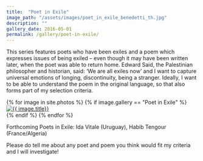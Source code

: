 ```yaml
---
title:  "Poet in Exile"
image_path: "/assets/images/poet_in_exile_benedetti_th.jpg"
description: ""
gallery_date: 2016-05-01
permalink: /gallery/poet-in-exile/
---
```


This series features poets who have been exiles and a poem which expresses issues of being exiled – even though it may have been written later, when the poet was able to return home. Edward Said, the Palestinian philosopher and historian, said: ‘We are all exiles now’ and I want to capture universal emotions of longing, discontinuity, being a stranger. Ideally, I want to be able to understand the poem in the original language, so that also forms part of my selection criteria.

<div class="gallery" data-featherlight-gallery  data-featherlight-filter="a">
  {% for image in site.photos %}
    {% if image.gallery == "Poet in Exile" %}
        <div class="gallery-box{% cycle '', ' last' %}">
        <a href="#" class="galleryphoto" data-featherlight="{{ image.image_path }}"><img src="{{ image.image_path }}" alt="{{ image.title}}"/></a>
         </div>
    {% endif %}
  {% endfor %}
</div>

Forthcoming Poets in Exile:  Ida Vitale (Uruguay), Habib Tengour (France/Algeria)

Please do tell me about any poet and poem you think would fit my criteria and I will investigate!

